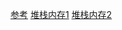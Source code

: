 
[参考](https://github.com/overnote/over-javascript/blob/master/01-JavaScript%E5%9F%BA%E7%A1%80%E8%AF%AD%E6%B3%95/03-1-%E6%95%B0%E6%8D%AE%E7%B1%BB%E5%9E%8B.md)
[堆栈内存1](https://juejin.im/post/5a05b4576fb9a04519690d42)
[堆栈内存2](https://juejin.im/post/5ba32171f265da0ab719a6d7)